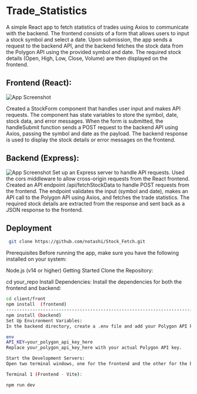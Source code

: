 
# Trade_Statistics
 A simple React app to fetch statistics of trades using Axios to communicate with the backend. The frontend consists of a form that allows users to input a stock symbol and select a date. Upon submission, the app sends a request to the backend API, and the backend fetches the stock data from the Polygon API using the provided symbol and date. The required stock details (Open, High, Low, Close, Volume) are then displayed on the frontend.

## Frontend (React):

![App Screenshot](https://media.discordapp.net/attachments/1123554766530809909/1133725252858421248/fetch.PNG?width=717&height=336)

Created a StockForm component that handles user input and makes API requests.
The component has state variables to store the symbol, date, stock data, and error messages.
When the form is submitted, the handleSubmit function sends a POST request to the backend API using Axios, passing the symbol and date as the payload.
The backend response is used to display the stock details or error messages on the frontend.

## Backend (Express):

![App Screenshot](https://media.discordapp.net/attachments/1123554766530809909/1133725253164597268/post.PNG?width=661&height=414)
Set up an Express server to handle API requests.
Used the cors middleware to allow cross-origin requests from the React frontend.
Created an API endpoint /api/fetchStockData to handle POST requests from the frontend.
The endpoint validates the input (symbol and date), makes an API call to the Polygon API using Axios, and fetches the trade statistics.
The required stock details are extracted from the response and sent back as a JSON response to the frontend.


## Deployment


```bash
 git clone https://github.com/notashi/Stock_Fetch.git
```

Prerequisites
Before running the app, make sure you have the following installed on your system:

Node.js (v14 or higher)
Getting Started
Clone the Repository:

cd your_repo
Install Dependencies:
Install the dependencies for both the frontend and backend:

```bash
cd client/front
npm install  (frontend)
-----------------------------------------------------------------------------------------------------------------
npm install (backend)
Set Up Environment Variables:
In the backend directory, create a .env file and add your Polygon API key to it:

env
API_KEY=your_polygon_api_key_here
Replace your_polygon_api_key_here with your actual Polygon API key.

Start the Development Servers:
Open two terminal windows, one for the frontend and the other for the backend.

Terminal 1 (Frontend - Vite):

npm run dev

